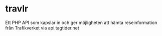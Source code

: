 travlr
======

Ett PHP API som kapslar in och ger möjligheten att hämta reseinformation från Trafikverket via api.tagtider.net